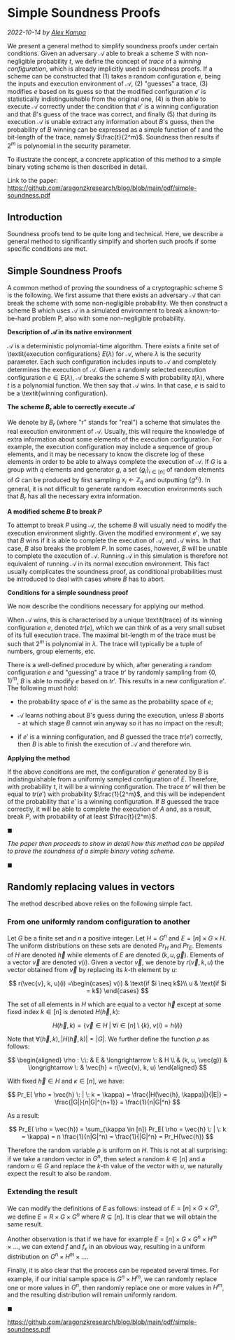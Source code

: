 # Simple Soundness Proofs

*2022-10-14 by [Alex Kampa](https://github.com/alex-kampa)*

We present a general method to simplify soundness proofs under certain conditions. Given an adversary $\mathcal{A}$ able to break a scheme $S$ with non-negligible probability $t$, we define the concept of *trace* of a *winning configuration*, which is already implicitly used in soundness proofs. If a scheme can be constructed that (1) takes a random configuration $e$, being the inputs and execution environment of $\mathcal{A}$, (2) "guesses" a trace, (3) modifies $e$ based on its guess so that the modified configuration $e'$ is statistically indistinguishable from the original one, (4) is then able to execute $\mathcal{A}$ correctly under the condition that $e'$ is a winning configuration and that $B$'s guess of the trace was correct, and finally (5) that during its execution $\mathcal{A}$ is unable extract any information about $B$'s guess, then the probability of $B$ winning can be expressed as a simple function of $t$ and the bit-length of the trace, namely $\frac{t}{2^m}$. Soundness then results if $2^m$ is polynomial in the security parameter.

To illustrate the concept, a concrete application of this method to a simple binary voting scheme is then described in detail.

Link to the paper: https://github.com/aragonzkresearch/blog/blob/main/pdf/simple-soundness.pdf


## Introduction

Soundness proofs tend to be quite long and technical. Here, we describe a general method to significantly simplify and shorten such proofs if some specific conditions are met.

## Simple Soundness Proofs

A common method of proving the soundness of a cryptographic scheme S is the following. We first assume that there exists an adversary $\mathcal{A}$ that can break the scheme with some non-negligible probability. We then construct a scheme B which uses $\mathcal{A}$ in a simulated environment to break a known-to-be-hard problem P, also with some non-negligible probability.


**Description of $\mathcal{A}$ in its native environment**

$\mathcal{A}$ is a deterministic polynomial-time algorithm. There exists a finite set of \textit{execution configurations} $E(\lambda)$ for $\mathcal{A}$, where $\lambda$ is the security parameter. Each such configuration includes inputs to $\mathcal{A}$ and completely determines the execution of $\mathcal{A}$. Given a randomly selected execution configuration $e \in E(\lambda)$, $\mathcal{A}$ breaks the scheme $S$ with probability $t(\lambda)$, where $t$ is a polynomial function. We then say that $\mathcal{A}$ wins. In that case, $e$ is said to be a \textit{winning configuration}.

**The scheme $B_r$ able to correctly execute $\mathcal{A}$**

We denote by $B_r$ (where "r" stands for "real") a scheme that simulates the real execution environment of $\mathcal{A}$. Usually, this will require the knowledge of extra information about some elements of the execution configuration. For example, the execution configuration may include a sequence of group elements, and it may be necessary to know the discrete log of these elements in order to be able to always complete the execution of $\mathcal{A}$. If $G$ is a group with $q$ elements and generator $g$, a set $\{ g_i \}_{i \in [n]}$ of random elements of $G$ can be produced by first sampling $x_i \leftarrow \mathbb{Z}_q$ and outputting $\{ g^{x_i} \}$. In general, it is  not difficult to generate random execution environments such that $B_r$ has all the necessary extra information.

**A modified scheme $B$ to break $P$**

To attempt to break $P$ using $\mathcal{A}$, the scheme $B$ will usually need to modify the execution environment slightly. Given the modified environment $e'$, we say that $B$ wins if it is able to complete the execution of $\mathcal{A}$, and $\mathcal{A}$ wins. In that case, $B$ also breaks the problem $P$. In some cases, however, $B$ will be unable to complete the execution of $\mathcal{A}$. Running $\mathcal{A}$ in this simulation is therefore not equivalent of running $\mathcal{A}$ in its normal execution environment. This fact usually complicates the soundness proof, as conditional probabilities must be introduced to deal with cases where $B$ has to abort.

**Conditions for a simple soundness proof**

We now describe the conditions necessary for applying our method.

When $\mathcal{A}$ wins, this is characterised by a unique \textit{trace} of its winning configuration $e$, denoted $tr(e)$, which we can think of as a very small subset of its full execution trace. The maximal bit-length m of the trace must be such that $2^m$ is polynomial in $\lambda$. The trace will typically be a tuple of numbers, group elements, etc.

There is a well-defined procedure by which, after generating a random configuration $e$ and "guessing" a trace $tr'$ by randomly sampling from $\{0,1\}^m$, $B$ is able to modify $e$ based on $tr'$. This results in a new configuration $e'$. The following must hold:

* the probability space of $e'$ is the same as the probability space of $e$;

* $\mathcal{A}$ learns nothing about $B$'s guess during the execution, unless $B$ aborts - at which stage $B$ cannot win anyway so it has no impact on the result;
    
* if $e'$ is a winning configuration, and $B$ guessed the trace $tr(e')$ correctly, then $B$ is able to finish the execution of $\mathcal{A}$ and therefore win.

**Applying the method**

If the above conditions are met, the configuration $e'$ generated by B is indistinguishable from a uniformly sampled configuration of $E$. Therefore, with probability $t$, it will be a winning configuration. The trace $tr'$ will then be equal to $tr(e')$ with probability $\frac{1}{2^m}$, and this will be independent of the probability that $e'$ is a winning configuration. If $B$ guessed the trace correctly, it will be able to complete the execution of $A$ and, as a result, break $P$, with probability of at least $\frac{t}{2^m}$.

$\mathrm{\blacksquare}$

*The paper then proceeds to show in detail how this method can be applied to prove the soundness of a simple binary voting scheme.*

$\mathrm{\blacksquare}$

## Randomly replacing values in vectors

The method described above relies on the following simple fact.

### From one uniformly random configuration to another

Let $G$ be a finite set and $n$ a positive integer. Let $H = G^n$ and $E = [n] \times G \times H$. The uniform distributions on these sets are denoted $Pr_H$ and $Pr_E$. Elements of $H$ are denoted $\vec{h}$ while elements of $E$ are denoted $(k, u, \vec{g})$. Elements of a vector $\vec{v}$ are denoted $v(i)$. Given a vector $\vec{v}$, we denote by $r(\vec{v}, k, u)$ the vector obtained from $\vec{v}$ by replacing its $k$-th element by $u$:

$$
r(\vec{v}, k, u)(i) =\begin{cases}
			v(i) & \text{if $i \neq k$}\\
            u & \text{if $i = k$}
		 \end{cases}
$$

The set of all elements in $H$ which are equal to a vector $\vec{h}$ except at some fixed index $k \in [n]$ is denoted $H(\vec{h}, k)$:

$$
    H(\vec{h}, k) = \{ \vec{v} \in H \; | \; \forall i \in [n] \setminus \{k\}, \; v(i) = h(i) \}
$$

Note that $\forall (\vec{h}, k), |H(\vec{h}, k)| = |G|$. We further define the function $\rho$ as  follows:

$$
    \begin{aligned}
        \rho : \:\: & E               & \longrightarrow \: & H \\
                 & (k, u, \vec{g}) & \longrightarrow  \: & \vec{h} = r(\vec{v}, k, u)
    \end{aligned}
$$

With fixed $\vec{h} \in H$ and $\kappa \in [n]$, we have:

$$
    Pr_E( \rho = \vec{h} \: | \: k = \kappa) = \frac{|H(\vec{h}, \kappa)|}{|E|} = \frac{|G|}{n|G|^{n+1}} = \frac{1}{n|G|^n}
$$

As a result:

$$
    Pr_E( \rho = \vec{h}) = \sum_{\kappa \in [n]} Pr_E( \rho = \vec{h} \: | \: k = \kappa) = n \frac{1}{n|G|^n}  = \frac{1}{|G|^n} = Pr_H(\vec{h})
$$

Therefore the random variable $\rho$ is uniform on $H$. This is not at all surprising: if we take a random vector in $G^n$, then select a random $k \in [n]$ and a random $u \in G$ and replace the $k$-th value of the vector with $u$, we naturally expect the result to also be random.  

### Extending the result

We can modify the definitions of $E$ as follows: instead of $E = [n] \times G \times G^n$, we define $E = R \times G \times G^n$ where $R \subseteq [n]$. It is clear that we will obtain the same result.

Another observation is that if we have for example $E = [n] \times G \times G^n \times H^m \times ...$, we can extend $f$ and $f_{\kappa}$ in an obvious way, resulting in a uniform distribution on $G^n \times H^m \times ...$.

Finally, it is also clear that the process can be repeated several times. For example, if our initial sample space is $G^n \times H^m$, we can randomly replace one or more values in $G^n$, then randomly replace one or more values in $H^m$, and the resulting distribution will remain uniformly random.

$\mathrm{\blacksquare}$

https://github.com/aragonzkresearch/blog/blob/main/pdf/simple-soundness.pdf
